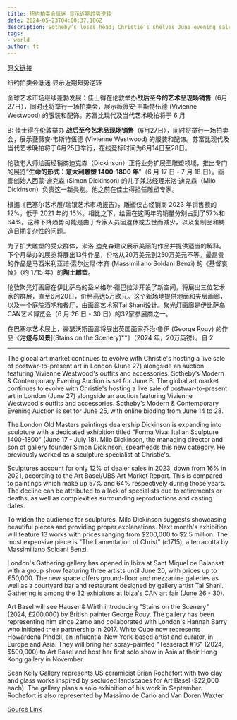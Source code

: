 ```yaml
---
title: 纽约拍卖会低迷 显示近期趋势逆转
date: 2024-05-23T04:00:37.106Z
description: Sotheby’s loses head; Christie’s shelves June evening sale in London; Old Masters dealer gets into sculpture
tags: 
- world
author: ft
---
```


[原文链接](https://ft.com/content/a11fd0c4-f260-4a67-bc7c-4e9b35a27a01)

纽约拍卖会低迷 显示近期趋势逆转

全球艺术市场继续蓬勃发展：佳士得在伦敦举办**战后至今的艺术品现场销售**（6月27日），同时还将举行一场拍卖会，展示薇薇安·韦斯特伍德 (Vivienne Westwood) 的服装和配饰。苏富比现代及当代艺术晚拍将于 6 月

B: 佳士得在伦敦举办 **战后至今艺术品现场销售**（6月27日），同时将举行一场拍卖会，展示薇薇安·韦斯特伍德 (Vivienne Westwood) 的服装和配饰。苏富比现代及当代艺术晚拍将于6月25日举行，在线竞标时间为6月14日至28日。

伦敦老大师绘画经销商迪克森（Dickinson）正将业务扩展至雕塑领域，推出专门的展览“**生命的形式：意大利雕塑 1400-1800 年**”（6 月 17 日 - 7 月 18 日）。画廊创始人西蒙·迪克森 (Simon Dickinson) 的儿子兼总经理米洛·迪克森（Milo Dickinson）负责这一新类别。他之前在佳士得担任雕塑专家。

根据《巴塞尔艺术展/瑞银艺术市场报告》，雕塑仅占经销商 2023 年销售额的 12%，低于 2021 年的 16%。相比之下，绘画在这两年的销量分别占到了57%和64%。这种下降趋势可能是由于专家人员因退休或去世而减少，以及复制品和铸造日期复杂性的问题。

为了扩大雕塑的受众群体，米洛·迪克森建议展示美丽的作品并提供适当的解释。下个月举办的展览将展出13件作品，价格从20万美元到250万美元不等。最昂贵的作品是马西米利亚诺·索尔达尼·本齐 (Massimiliano Soldani Benzi) 的《基督哀悼》（约 1715 年）的**陶土雕塑**。

伦敦聚光灯画廊在伊比萨岛的圣米格尔·德巴拉沙开设了新空间，将展出三位艺术家的群展，直至6月20日，价格高达5万欧元。这个新场地提供地面和夹层画廊，以及一个庭院酒吧和餐厅，由画廊艺术家Tai Shani设计。聚光灯画廊是伊比萨岛CAN艺术博览会（6 月 26 日 - 30 日）的32家参展商之一。

在巴塞尔艺术展上，豪瑟沃斯画廊将展出英国画家乔治·鲁伊 (George Rouy) 的作品《**污迹与风景**](Stains on the Scenery)**》（2024 年，20万英镑）。自 2

---

The global art market continues to evolve with Christie's hosting a live sale of postwar-to-present art in London (June 27) alongside an auction featuring Vivienne Westwood's outfits and accessories. Sotheby’s Modern & Contemporary Evening Auction is set for June 
B: The global art market continues to evolve with Christie's hosting a live sale of postwar-to-present art in London (June 27) alongside an auction featuring Vivienne Westwood's outfits and accessories. Sotheby’s Modern & Contemporary Evening Auction is set for June 25, with online bidding from June 14 to 28.

The London Old Masters paintings dealership Dickinson is expanding into sculpture with a dedicated exhibition titled "Forma Viva: Italian Sculpture 1400-1800" (June 17 - July 18). Milo Dickinson, the managing director and son of gallery founder Simon Dickinson, spearheads this new category. He previously worked as a sculpture specialist at Christie's.

Sculptures account for only 12% of dealer sales in 2023, down from 16% in 2021, according to the Art Basel/UBS Art Market Report. This is compared to paintings which make up 57% and 64% respectively during those years. The decline can be attributed to a lack of specialists due to retirements or deaths, as well as complexities surrounding reproductions and casting dates.

To widen the audience for sculptures, Milo Dickinson suggests showcasing beautiful pieces and providing proper explanations. Next month's exhibition will feature 13 works with prices ranging from $200,000 to $2.5 million. The most expensive piece is "The Lamentation of Christ" (c1715), a terracotta by Massimiliano Soldani Benzi.

London's Gathering gallery has opened in Ibiza at Sant Miquel de Balansat with a group show featuring three artists until June 20, with prices up to €50,000. The new space offers ground-floor and mezzanine galleries as well as a courtyard bar and restaurant designed by gallery artist Tai Shani. Gathering is among the 32 exhibitors at Ibiza's CAN art fair (June 26 - 30).

Art Basel will see Hauser & Wirth introducing "Stains on the Scenery" (2024, £200,000) by British painter George Rouy. The gallery has been representing him since 2amo and collaborated with London's Hannah Barry who initiated their partnership in 2017. White Cube now represents Howardena Pindell, an influential New York-based artist and curator, in Europe and Asia. They will bring her spray-painted "Tesseract #16" (2024, $500,000) to Art Basel and host her first solo show in Asia at their Hong Kong gallery in November.

Sean Kelly Gallery represents US ceramicist Brian Rochefort with two clay and glass works inspired by secluded landscapes for Art Basel ($22,000 each). The gallery plans a solo exhibition of his work in September. Rochefort is also represented by Massimo de Carlo and Van Doren Waxter

[Source Link](https://ft.com/content/a11fd0c4-f260-4a67-bc7c-4e9b35a27a01)

